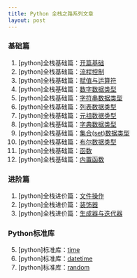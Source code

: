 ```yaml
---
title: Python 全栈之路系列文章
layout: post
---
```


### 基础篇

1. [python]全栈基础篇：[开篇基础]({{site.baseurl}}/2017/05/03/python-basics)
2. [python]全栈基础篇：[流程控制]({{site.baseurl}}/2017/05/03/python-flowcContort)
3. [python]全栈基础篇：[赋值与运算符]({{site.baseurl}}/2017/05/03/python-assignment-and-operator)
4. [python]全栈基础篇：[数字数据类型]({{site.baseurl}}/2017/05/03/python-digital-data-type)
5. [python]全栈基础篇：[字符串数据类型]({{site.baseurl}}/2017/05/07/python-string-data-type)
6. [python]全栈基础篇：[列表数据类型]({{site.baseurl}}/2017/05/05/python-list-data-type)
7. [python]全栈基础篇：[元祖数据类型]({{site.baseurl}}/2017/05/03/python-tuple-data-type)
8. [python]全栈基础篇：[字典数据类型]({{site.baseurl}}/2017/05/03/python-dict-data-type)
9. [python]全栈基础篇：[集合(set)数据类型]({{site.baseurl}}/2017/05/03/python-set-data-type)
10. [python]全栈基础篇：[布尔数据类型]({{site.baseurl}}/2017/05/03/python-bool-data-type)
11. [python]全栈基础篇：[函数]({{site.baseurl}}/2017/05/07/python-function)
12. [python]全栈基础篇：[内置函数]({{site.baseurl}}/2017/05/09/python-built-in-function)

### 进阶篇

1. [python]全栈进价篇：[文件操作]({{site.baseurl}}/2017/05/05/python-file-operation)
2. [python]全栈进价篇：[装饰器]({{site.baseurl}}/2017/05/09/python-decorator)
3. [python]全栈进价篇：[生成器与迭代器]({{site.baseurl}}/2017/05/10/python-generator-and-iterator)

### Python标准库

5. [python]标准库：[time]({{site.baseurl}}/2017/05/10/python-module-time)
6. [python]标准库：[datetime]({{site.baseurl}}/2017/05/10/python-module-datetime)
7. [python]标准库：[random]({{site.baseurl}}/2017/05/10/python-module-random)